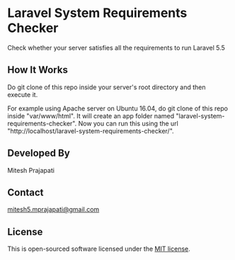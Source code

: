 # Laravel System Requirements Checker
Check whether your server satisfies all the requirements to run Laravel 5.5

## How It Works
Do git clone of this repo inside your server's root directory and then execute it.

For example using Apache server on Ubuntu 16.04, do git clone of this repo inside "var/www/html".
It will create an app folder named "laravel-system-requirements-checker".
Now you can run this using the url "http://localhost/laravel-system-requirements-checker/".

## Developed By
Mitesh Prajapati

## Contact
mitesh5.mprajapati@gmail.com

## License
This is open-sourced software licensed under the [MIT license](https://opensource.org/licenses/MIT).
